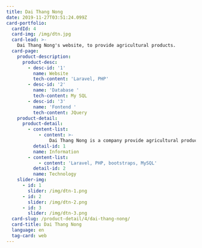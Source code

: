 ```yaml
---
title: Dai Thang Nong
date: 2019-11-27T03:51:24.099Z
card-portfolio:
  cardId: 4
  card-img: /img/dtn.jpg
  card-lead: >-
    Dai Thang Nong's website, to provide agricultural products.
  card-page:
    product-description:
      product-desc:
        - desc-id: '1'
          name: Website
          tech-content: 'Laravel, PHP'
        - desc-id: '2'
          name: 'Database '
          tech-content: My SQL
        - desc-id: '3'
          name: 'Fontend '
          tech-content: JQuery
    product-detail:
      product-detail:
        - content-list:
            - content: >-
                Dai Thang Nong is a company provide agricultural products in Middle of Viet Nam. User can access website to buy products and search for information..
          detail-id: 1
          name: Information
        - content-list:
            - content: 'Laravel, PHP, bootstraps, MySQL'
          detail-id: 2
          name: Technology
    slider-img:
      - id: 1
        slider: /img/dtn-1.png
      - id: 2
        slider: /img/dtn-2.png
      - id: 3
        slider: /img/dtn-3.png
  card-slug: /product-detail/4/dai-thang-nong/
  card-title: Dai Thang Nong
  language: en
  tag-card: web
---
```


